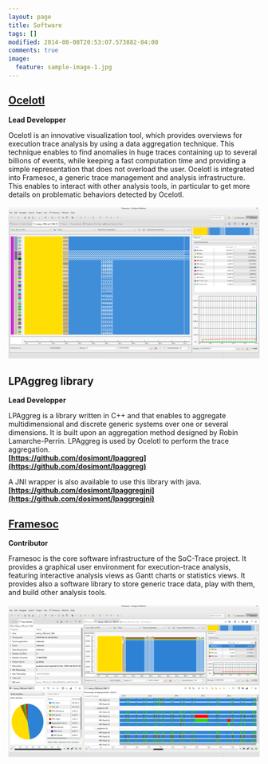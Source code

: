 ```yaml
---
layout: page
title: Software
tags: []
modified: 2014-08-08T20:53:07.573882-04:00
comments: true
image:
  feature: sample-image-1.jpg
---
```


## [Ocelotl](http://soctrace-inria.github.io/ocelotl/) 

**Lead Developper**

Ocelotl is an innovative visualization tool, which provides overviews for execution trace analysis by using a data aggregation technique. This technique enables to find anomalies in huge traces containing up to several billions of events, while keeping a fast computation time and providing a simple representation that does not overload the user.
Ocelotl is integrated into Framesoc, a generic trace management and analysis infrastructure. This enables to interact with other analysis tools, in particular to get more details on problematic behaviors detected by Ocelotl.

![Ocelotl](/images/ocelotl.png)  

## LPAggreg library

**Lead Developper**

LPAggreg is a library written in C++ and that enables to aggregate multidimensional and discrete generic systems over one or several dimensions.
It is built upon an aggregation method designed by Robin Lamarche-Perrin. LPAggreg is used by Ocelotl to perform the trace aggregation.  
**[https://github.com/dosimont/lpaggreg](https://github.com/dosimont/lpaggreg)**  
  
A JNI wrapper is also available to use this library with java.  
**[https://github.com/dosimont/lpaggregjni](https://github.com/dosimont/lpaggregjni)**

## [Framesoc](http://soctrace-inria.github.io/framesoc/)

**Contributor**

Framesoc is the core software infrastructure of the SoC-Trace project. It provides a graphical user environment for execution-trace analysis, featuring interactive analysis views as Gantt charts or statistics views. It provides also a software library to store generic trace data, play with them, and build other analysis tools.  

![Framesoc](/images/framesoc.png)
